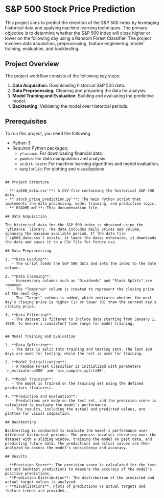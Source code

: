 # S&P 500 Stock Price Prediction

This project aims to predict the direction of the S&P 500 index by leveraging historical data and applying machine learning techniques. The primary objective is to determine whether the S&P 500 index will close higher or lower on the following day using a Random Forest Classifier. The project involves data acquisition, preprocessing, feature engineering, model training, evaluation, and backtesting.

## Project Overview

The project workflow consists of the following key steps:

1. **Data Acquisition**: Downloading historical S&P 500 data.
2. **Data Preprocessing**: Cleaning and preparing the data for analysis.
3. **Model Training and Evaluation**: Building and evaluating the predictive model.
4. **Backtesting**: Validating the model over historical periods.

## Prerequisites

To run this project, you need the following:

- Python 3
- Required Python packages:
  - `yfinance`: For downloading financial data.
  - `pandas`: For data manipulation and analysis.
  - `scikit-learn`: For machine learning algorithms and model evaluation.
  - `matplotlib`: For plotting and visualizations.

```

## Project Structure

- **`sp500_data.csv`**: A CSV file containing the historical S&P 500 data.
- **`stock_price_prediction.py`**: The main Python script that implements the data processing, model training, and prediction logic.
- **`README.md`**: This documentation file.

## Data Acquisition

The historical data for the S&P 500 index is obtained using the `yfinance` library. The data includes daily prices and volume, spanning the maximum available period. If the data file (`sp500_data.csv`) exists, it loads the data; otherwise, it downloads the data and saves it to a CSV file for future use.

## Data Preprocessing

1. **Data Loading**:
   - The script loads the S&P 500 data and sets the index to the date column.

2. **Data Cleaning**:
   - Unnecessary columns such as "Dividends" and "Stock Splits" are removed.
   - The "Tomorrow" column is created to represent the closing price of the next day.
   - The "Target" column is added, which indicates whether the next day's closing price is higher (1) or lower (0) than the current day's closing price.

3. **Data Filtering**:
   - The dataset is filtered to include data starting from January 1, 1990, to ensure a consistent time range for model training.


## Model Training and Evaluation

1. **Data Splitting**:
   - The data is split into training and testing sets. The last 100 days are used for testing, while the rest is used for training.

2. **Model Initialization**:
   - A Random Forest Classifier is initialized with parameters `n_estimators=200` and `min_samples_split=50`.

3. **Model Training**:
   - The model is trained on the training set using the defined predictors (features).

4. **Prediction and Evaluation**:
   - Predictions are made on the test set, and the precision score is calculated to evaluate the model's performance.
   - The results, including the actual and predicted values, are plotted for visual inspection.

## Backtesting

Backtesting is conducted to evaluate the model's performance over different historical periods. The process involves iterating over the dataset with a sliding window, training the model on past data, and predicting future data. The predictions and actual values are then analyzed to assess the model's consistency and accuracy.

## Results

- **Precision Score**: The precision score is calculated for the test set and backtest predictions to measure the accuracy of the model's positive predictions.
- **Prediction Distribution**: The distribution of the predicted and actual target values is analyzed.
- **Visualizations**: Plots of predictions vs actual targets and feature trends are provided.
